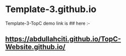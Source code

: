 # Template-3.github.io
Template-3-TopC
demo link is ## here :- 
## https://abdullahciti.github.io/TopC-Website.github.io/
